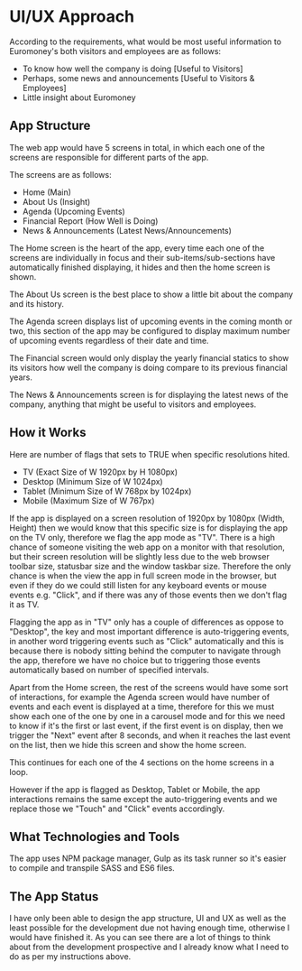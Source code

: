 # UI/UX Approach 

According to the requirements, what would be most useful information to Euromoney's both visitors and employees are as follows:

- To know how well the company is doing [Useful to Visitors]
- Perhaps, some news and announcements [Useful to Visitors & Employees]
- Little insight about Euromoney

## App Structure

The web app would have 5 screens in total, in which each one of the screens are responsible for different parts of the app.

The screens are as follows:
- Home (Main)
- About Us (Insight)
- Agenda (Upcoming Events)
- Financial Report (How Well is Doing)
- News & Announcements (Latest News/Announcements)

The Home screen is the heart of the app, every time each one of the screens are individually in focus and their sub-items/sub-sections have automatically finished displaying, it hides and then the home screen is shown.

The About Us screen is the best place to show a little bit about the company and its history.

The Agenda screen displays list of upcoming events in the coming month or two, this section of the app may be configured to display maximum number of upcoming events regardless of their date and time.

The Financial screen would only display the yearly financial statics to show its visitors how well the company is doing compare to its previous financial years.

The News & Announcements screen is for displaying the latest news of the company, anything that might be useful to visitors and employees.

## How it Works

Here are number of flags that sets to TRUE when specific resolutions hited.

- TV (Exact Size of W 1920px by H 1080px)
- Desktop (Minimum Size of W 1024px)
- Tablet (Minimum Size of W 768px by 1024px)
- Mobile (Maximum Size of W 767px)

If the app is displayed on a screen resolution of 1920px by 1080px (Width, Height) then we would know that this specific size is for displaying the app on the TV only, therefore we flag the app mode as "TV". There is a high chance of someone visiting the web app on a monitor with that resolution, but their screen resolution will be slightly less due to the web browser toolbar size, statusbar size and the window taskbar size. Therefore the only chance is when the view the app in full screen mode in the browser, but even if they do we could still listen for any keyboard events or mouse events e.g. "Click", and if there was any of those events then we don't flag it as TV.

Flagging the app as in "TV" only has a couple of differences as oppose to "Desktop", the key and most important difference is auto-triggering events, in another word triggering events such as "Click" automatically and this is because there is nobody sitting behind the computer to navigate through the app, therefore we have no choice but to triggering those events automatically based on number of specified intervals.

Apart from the Home screen, the rest of the screens would have some sort of interactions, for example the Agenda screen would have number of events and each event is displayed at a time, therefore for this we must show each one of the one by one in a carousel mode and for this we need to know if it's the first or last event, if the first event is on display, then we trigger the "Next" event after 8 seconds, and when it reaches the last event on the list, then we hide this screen and show the home screen.

This continues for each one of the 4 sections on the home screens in a loop.

However if the app is flagged as Desktop, Tablet or Mobile, the app interactions remains the same except the auto-triggering events and we replace those we "Touch" and "Click" events accordingly.

## What Technologies and Tools

The app uses NPM package manager, Gulp as its task runner so it's easier to compile and transpile SASS and ES6 files.

## The App Status

I have only been able to design the app structure, UI and UX as well as the least possible for the development due not having enough time, otherwise I would have finished it. As you can see there are a lot of things to think about from the development prospective and I already know what I need to do as per my instructions above.